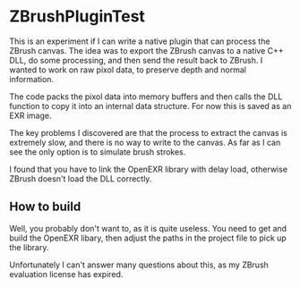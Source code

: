 # ZBrushPluginTest
This is an experiment if I can write a native plugin that can process the ZBrush canvas. The idea was to export the
ZBrush canvas to a native C++ DLL, do some processing, and then send the result back to ZBrush. I wanted to work
on raw pixol data, to preserve depth and normal information.

The code packs the pixol data into memory buffers and then calls the DLL function to copy it into an internal data 
structure. For now this is saved as an EXR image.

The key problems I discovered are that the process to extract the canvas is extremely slow, and there is no way to 
write to the canvas. As far as I can see the only option is to simulate brush strokes.

I found that you have to link the OpenEXR library with delay load, otherwise ZBrush doesn't load the DLL correctly.

## How to build
Well, you probably don't want to, as it is quite useless. You need to get and build the OpenEXR libary, then adjust the paths in the 
project file to pick up the library.

Unfortunately I can't answer many questions about this, as my ZBrush evaluation license has expired.